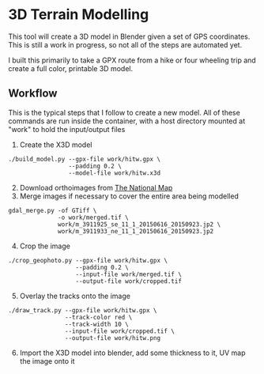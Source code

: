 # 3D Terrain Modelling
This tool will create a 3D model in Blender given a set of GPS coordinates. This is still a work in progress, so not
all of the steps are automated yet.

I built this primarily to take a GPX route from a hike or four wheeling trip and create a full color, printable 3D model.

## Workflow
This is the typical steps that I follow to create a new model.  All of these commands are run inside the container, with
a host directory mounted at "work" to hold the input/output files
1. Create the X3D model
```
./build_model.py --gpx-file work/hitw.gpx \
                 --padding 0.2 \
                 --model-file work/hitw.x3d
```
2. Download orthoimages from [The National Map](https://viewer.nationalmap.gov/basic/)
3. Merge images if necessary to cover the entire area being modelled
```
gdal_merge.py -of GTiff \
              -o work/merged.tif \
              work/m_3911925_se_11_1_20150616_20150923.jp2 \
              work/m_3911933_ne_11_1_20150616_20150923.jp2
```
4. Crop the image
```
./crop_geophoto.py --gpx-file work/hitw.gpx \
                   --padding 0.2 \
                   --input-file work/merged.tif \
                   --output-file work/cropped.tif
```
5. Overlay the tracks onto the image
```
./draw_track.py --gpx-file work/hitw.gpx \
                --track-color red \
                --track-width 10 \
                --input-file work/cropped.tif \
                --output-file work/hitw.png
```
6. Import the X3D model into blender, add some thickness to it, UV map the image onto it
